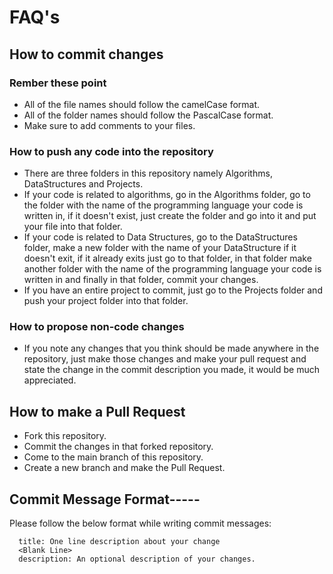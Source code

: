# FAQ's
## How to commit changes
### Rember these point
 - All of the file names should follow the camelCase format.
 - All of the folder names should follow the PascalCase format.
 - Make sure to add comments to your files.
### How to push any code into the repository 
 - There are three folders in this repository namely Algorithms, DataStructures and Projects.
 - If your code is related to algorithms, go in the Algorithms folder, go to the folder with the name of the programming language your code is written in, if it doesn't exist, just create the folder and go into it and put your file into that folder.
 - If your code is related to Data Structures, go to the DataStructures folder, make a new folder with the name of your DataStructure if it doesn't exit, if it already exits just go to that folder, in that folder make another folder with the name of the programming language your code is written in and finally in that folder, commit your changes.
 - If you have an entire project to commit, just go to the Projects folder and push your project folder into that folder.
### How to propose non-code changes
 - If you note any changes that you think should be made anywhere in the repository, just make those changes and make your pull request and state the change in the commit description you made, it would be much appreciated.
## How to make a Pull Request
 - Fork this repository.
 - Commit the changes in that forked repository.
 - Come to the main branch of this repository.
 - Create a new branch and make the Pull Request.
## Commit Message Format-----
Please follow the below format while writing commit messages:
```
  title: One line description about your change
  <Blank Line>
  description: An optional description of your changes.
```
